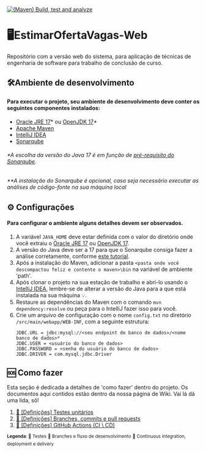 [![(Maven) Build, test and analyze](https://github.com/Jcrt/dcc127-estimar-oferta-vagas/actions/workflows/maven.yml/badge.svg)](https://github.com/Jcrt/dcc127-estimar-oferta-vagas/actions/workflows/maven.yml)

# 🖥️EstimarOfertaVagas-Web
Repositório com a versão web do sistema, para aplicação de técnicas de engenharia de software para trabalho de conclusão de curso.

## 🛠️Ambiente de desenvolvimento 
#### Para executar o projeto, seu ambiente de desenvolvimento deve conter os seguintes componentes instalados: 
- [Oracle JRE 17](https://www.oracle.com/java/technologies/javase/jdk17-archive-downloads.html)* ou [OpenJDK 17](https://openjdk.org/projects/jdk/17/)*
- [Apache Maven](https://maven.apache.org/install.html)
- [IntelliJ IDEA](https://www.jetbrains.com/idea/download/)
- [Sonarqube](https://docs.sonarqube.org/latest/)

###### *A escolha da versão do Java 17 é em função de [pré-requisito do Sonarqube](https://docs.sonarqube.org/latest/requirements/prerequisites-and-overview/).
###### **A instalação do Sonarqube é opcional, caso seja necessário executar as análises de código-fonte na sua máquina local

## ⚙️ Configurações 
#### Para configurar o ambiente alguns detalhes devem ser observados.
1. A variável `JAVA_HOME` deve estar definida com o valor do diretório onde você extraiu o [Oracle JRE 17](https://www.oracle.com/java/technologies/javase/jdk17-archive-downloads.html) ou [OpenJDK 17](https://openjdk.org/projects/jdk/17/).
2. A versão do Java deve ser a 17 para que o Sonarqube consiga fazer a análise corretamente, conforme [este tutorial](https://docs.sonarqube.org/latest/requirements/prerequisites-and-overview/).
3. Após a instalação do Maven, adicionar a pasta `<pasta onde você descompactou feliz e contente o maven>\bin` na variável de ambiente 'path'.
4. Após clonar o projeto na sua estação de trabalho e abrí-lo usando o [IntelliJ IDEA](https://www.jetbrains.com/idea/download/), lembre-se de alterar a versão do Java para a que está instalada na sua máquina 💡.
5. Restaure as dependências do Maven com o comando  `mvn dependency:resolve` ou peça para o IntelliJ fazer isso para você.
6. Crie um arquivo de configuração com o nome `config.txt` no diretório `/src/main/webapp/WEB-INF`, com a seguinte estrutura:
	```
	JDBC.URL = jdbc:mysql://<seu endpoint de banco de dados>/<nome banco de dados>*
	JDBC.USER = <usuário do banco de dados>
	JDBC.PASSWORD = <senha do usuário do banco de dados>
	JDBC.DRIVER = com.mysql.jdbc.Driver
	```
## 🆘 Como fazer
Esta seção é dedicada a detalhes de 'como fazer' dentro do projeto.
Os documentos aqui contidos estão dentro da nossa página de Wiki. 
Vai lá dá uma lida, sô!

1. [🧪 [Definições] Testes unitários](https://github.com/Jcrt/dcc127-estimar-oferta-vagas/wiki/%F0%9F%A7%AA-%5BDefini%C3%A7%C3%B5es%5D-Testes-unit%C3%A1rios)
2. [👣 [Definições] Branches, commits e pull requests](https://github.com/Jcrt/dcc127-estimar-oferta-vagas/wiki/%F0%9F%91%A3-%5BDefini%C3%A7%C3%B5es%5D-Branches,-commits-e-pull-requests)
3. [🤖 [Definições] GitHub Actions (CI \ CD)](https://github.com/Jcrt/dcc127-estimar-oferta-vagas/wiki/%F0%9F%A4%96-%5BDefini%C3%A7%C3%B5es%5D-GitHub-Actions-(CI-%5C-CD))

<sup> **Legenda**: </sup>
<sup>🧪 Testes</sup>
<sup>👣 Branches e fluxo de desenvolvimento</sup>
<sup>🤖 Continuous integration, deployment e delivery</sup>
